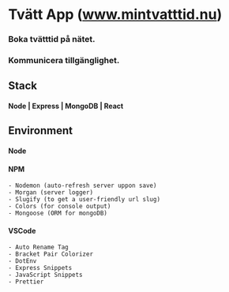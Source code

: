 # Tvätt App (www.mintvatttid.nu)
### Boka tvätttid på nätet.
### Kommunicera tillgänglighet.

## Stack
#### Node | Express | MongoDB | React

## Environment
#### Node
#### NPM
    - Nodemon (auto-refresh server uppon save)
    - Morgan (server logger)
    - Slugify (to get a user-friendly url slug)
    - Colors (for console output)
    - Mongoose (ORM for mongoDB)
#### VSCode
    - Auto Rename Tag
    - Bracket Pair Colorizer
    - DotEnv
    - Express Snippets
    - JavaScript Snippets
    - Prettier


